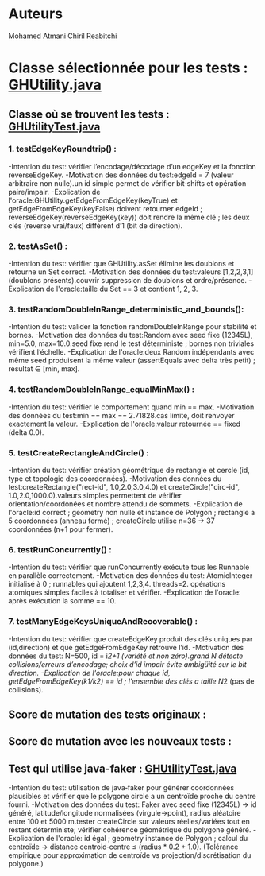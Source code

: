 # Auteurs
Mohamed Atmani
Chiril Reabitchi

# Classe sélectionnée pour les tests : [GHUtility.java](./core/src/main/java/com/graphhopper/util/GHUtility.java)

## Classe où se trouvent les tests : [GHUtilityTest.java](./core/src/test/java/com/graphhopper/util/GHUtilityTest.java)

### 1. testEdgeKeyRoundtrip() : 

-Intention du test: vérifier l’encodage/décodage d’un edgeKey et la fonction reverseEdgeKey.
-Motivation des données du test:edgeId = 7 (valeur arbitraire non nulle).un id simple permet de vérifier bit‑shifts et opération paire/impair.
-Explication de l'oracle:GHUtility.getEdgeFromEdgeKey(keyTrue) et getEdgeFromEdgeKey(keyFalse) doivent retourner edgeId ; reverseEdgeKey(reverseEdgeKey(key)) doit rendre la même clé ; les deux clés (reverse vrai/faux) diffèrent d’1 (bit de direction).

### 2. testAsSet() : 

-Intention du test: vérifier que GHUtility.asSet élimine les doublons et retourne un Set correct.
-Motivation des données du test:valeurs [1,2,2,3,1] (doublons présents).couvrir suppression de doublons et ordre/présence.
-Explication de l'oracle:taille du Set == 3 et contient 1, 2, 3.

### 3. testRandomDoubleInRange_deterministic_and_bounds(): 

-Intention du test: valider la fonction randomDoubleInRange pour stabilité et bornes.
-Motivation des données du test:Random avec seed fixe (12345L), min=5.0, max=10.0.seed fixe rend le test déterministe ; bornes non triviales vérifient l’échelle.
-Explication de l'oracle:deux Random indépendants avec même seed produisent la même valeur (assertEquals avec delta très petit) ; résultat ∈ [min, max].

### 4. testRandomDoubleInRange_equalMinMax() : 

-Intention du test: vérifier le comportement quand min == max.
-Motivation des données du test:min == max == 2.71828.cas limite, doit renvoyer exactement la valeur.
-Explication de l'oracle:valeur retournée == fixed (delta 0.0).

### 5. testCreateRectangleAndCircle() : 

-Intention du test: vérifier création géométrique de rectangle et cercle (id, type et topologie des coordonnées).
-Motivation des données du test:createRectangle("rect-id", 1.0,2.0,3.0,4.0) et createCircle("circ-id", 1.0,2.0,1000.0).valeurs simples permettent de vérifier orientation/coordonées et nombre attendu de sommets.
-Explication de l'oracle:id correct ; geometry non nulle et instance de Polygon ; rectangle a 5 coordonnées (anneau fermé) ; createCircle utilise n=36 → 37 coordonnées (n+1 pour fermer).

### 6. testRunConcurrently() : 

-Intention du test: vérifier que runConcurrently exécute tous les Runnable en parallèle correctement.
-Motivation des données du test: AtomicInteger initialisé à 0 ; runnables qui ajoutent 1,2,3,4. threads=2. opérations atomiques simples faciles à totaliser et vérifier.
-Explication de l'oracle: après exécution la somme == 10.

### 7. testManyEdgeKeysUniqueAndRecoverable() : 

-Intention du test: vérifier que createEdgeKey produit des clés uniques par (id,direction) et que getEdgeFromEdgeKey retrouve l’id.
-Motivation des données du test: N=500, id = i*2+1 (variété et non zéro).grand N détecte collisions/erreurs d’encodage; choix d’id impair évite ambigüité sur le bit direction.
-Explication de l'oracle:pour chaque id, getEdgeFromEdgeKey(k1/k2) == id ; l’ensemble des clés a taille N*2 (pas de collisions).

## Score de mutation des tests originaux :

## Score de mutation avec les nouveaux tests : 

## Test qui utilise java-faker : [GHUtilityTest.java](./core/src/test/java/com/graphhopper/util/GHUtilityTest.java)

-Intention du test: utilisation de java‑faker pour générer coordonnées plausibles et vérifier que le polygone circle a un centroïde proche du centre fourni.
-Motivation des données du test: Faker avec seed fixe (12345L) → id généré, latitude/longitude normalisées (virgule→point), radius aléatoire entre 100 et 5000 m.tester createCircle sur valeurs réelles/variées tout en restant déterministe; vérifier cohérence géométrique du polygone généré.
-Explication de l'oracle: id égal ; geometry instance de Polygon ; calcul du centroïde → distance centroid‑centre ≤ (radius * 0.2 + 1.0). (Tolérance empirique pour approximation de centroïde vs projection/discrétisation du polygone.)